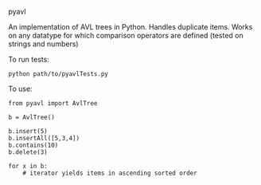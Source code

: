 pyavl

An implementation of AVL trees in Python.
Handles duplicate items.
Works on any datatype for which comparison operators are defined (tested on strings and numbers)

To run tests:

    python path/to/pyavlTests.py

To use:

    from pyavl import AvlTree

    b = AvlTree()

    b.insert(5)
    b.insertAll([5,3,4])
    b.contains(10)
    b.delete(3)

    for x in b:
        # iterator yields items in ascending sorted order
